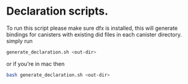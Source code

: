 # Declaration scripts. 

To run this script please make sure dfx is installed, this will generate bindings for canisters with existing did files in each canister directory.
simply run

```bash
generate_declaration.sh <out-dir>
```

or if you're in mac then

```bash
bash generate_declaration.sh <out-dir>
```

